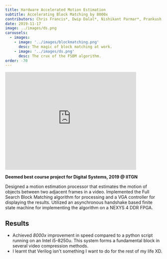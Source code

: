 ```yaml
---
title: Hardware Accelerated Motion Estimation
subtitle: Accelerating Block Matching by 8000x
contributors: Chris Francis*, Dwip Dalal*, Nishikant Parmar*, Prankush Agarwal Prof Joycee Mekie
date: 2019-11-17
image: ../images/ds.png
carousels: 
  - images: 
    - image: '../images/blockmatching.png'
      desc: The magic of block matching at work.
    - image: '../images/ds.png'
      desc: The crux of the FSBM algorithm.
order: -70
---
```


<iframe width="420" height="315" src="http://www.youtube.com/embed/ZtyWjcTnX9U" frameborder="0" allowfullscreen></iframe>



**Deemed best course project for Digital Systems, 2019 @ IITGN**

Designed a motion estimation processor that estimates the motion of objects between two adjacent frames in a video. Implemented the Full Search Block Matching algorithm for processing and a VGA controller for displaying the results. Utilized an asynchronous handshake based finite state machine for implementing the algorithm on a NEXYS 4 DDR FPGA. 


## Results
- Achieved *8000x* improvement in speed compared to a python script running on an Intel i5-8250u. This system forms a fundamental block in several video compression methods.
- I learnt that Verilog isn't something I want to do for the rest of my life XD.
